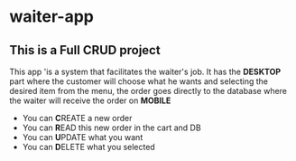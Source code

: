 # waiter-app

## This is a Full CRUD project 

This app 'is a system that facilitates the waiter's job. It has the <b>DESKTOP</b> part where the customer will choose what he wants
and selecting the desired item from the menu, the order goes directly to the database where the waiter will receive the order on <b>MOBILE</b>

* You can <b>C</b>REATE a new order
* You can <b>R</b>EAD this new order in the cart and DB
* You can <b>U</b>PDATE what you want 
* You can <b>D</b>ELETE what you selected
